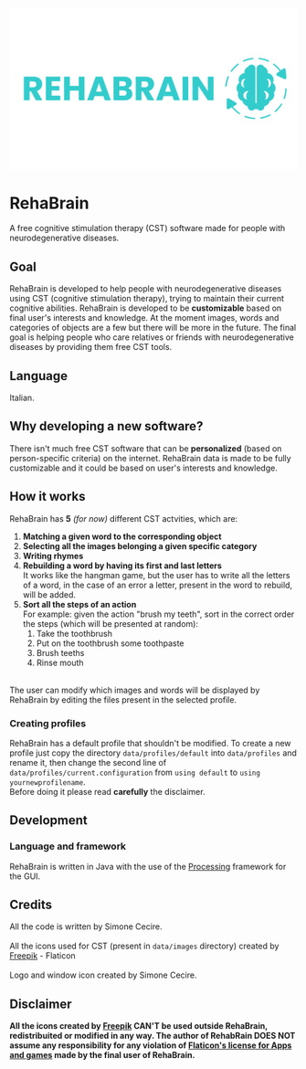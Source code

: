 ![RehaBrain logo](https://github.com/Fix-22/RehaBrain/blob/main/logo.png?raw=true)

# RehaBrain
A free cognitive stimulation therapy (CST) software made for people with neurodegenerative diseases.

## Goal
RehaBrain is developed to help people with neurodegenerative diseases using CST (cognitive stimulation therapy), trying to maintain their current cognitive abilities.
RehaBrain is developed to be **customizable** based on final user's interests and knowledge. At the moment images, words and categories of objects are a few but there will be more in the future.
The final goal is helping people who care relatives or friends with neurodegenerative diseases by providing them free CST tools.

## Language
Italian.

## Why developing a new software?
There isn't much free CST software that can be **personalized** (based on person-specific criteria) on the internet. RehaBrain data is made to be fully customizable and it could be based on user's interests and knowledge.

## How it works
RehaBrain has **5** _(for now)_ different CST actvities, which are:
1. **Matching a given word to the corresponding object**
2. **Selecting all the images belonging a given specific category**
3. **Writing rhymes**
4. **Rebuilding a word by having its first and last letters**<br>
   It works like the hangman game, but the user has to write all the letters of a word, in the case of an error a letter, present in the word to rebuild, will be added.
5. **Sort all the steps of an action**<br>
   For example: given the action "brush my teeth", sort in the correct order the steps (which will be presented at random):
   1. Take the toothbrush
   2. Put on the toothbrush some toothpaste
   3. Brush teeths
   4. Rinse mouth
<br>
The user can modify which images and words will be displayed by RehaBrain by editing the files present in the selected profile.

### Creating profiles
RehaBrain has a default profile that shouldn't be modified.
To create a new profile just copy the directory `data/profiles/default` into `data/profiles` and rename it, then change the second line of `data/profiles/current.configuration` from `using default` to `using yournewprofilename`.<br>
Before doing it please read **carefully** the disclaimer.

## Development
### Language and framework
RehaBrain is written in Java with the use of the [Processing](https://processing.org/) framework for the GUI.

## Credits
All the code is written by Simone Cecire.<br>
<br>
All the icons used for CST (present in `data/images` directory) created by [Freepik](https://www.flaticon.com/authors/freepik) - Flaticon<br>
<br>
Logo and window icon created by Simone Cecire.

## Disclaimer
**All the icons created by [Freepik](https://www.flaticon.com/authors/freepik) CAN'T be used outside RehaBrain, redistribuited or modified in any way. The author of RehabRain DOES NOT assume any responsibility for any violation of [Flaticon's license for Apps and games](https://support.flaticon.com/s/article/Apps-and-games-FI?language=en_US) made by the final user of RehaBrain.**
